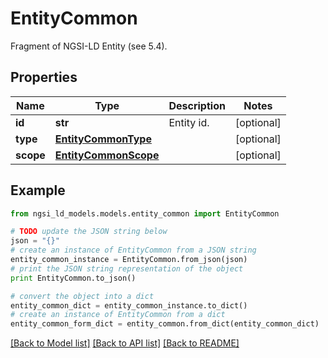 # EntityCommon

Fragment of NGSI-LD Entity (see 5.4). 

## Properties
Name | Type | Description | Notes
------------ | ------------- | ------------- | -------------
**id** | **str** | Entity id.  | [optional] 
**type** | [**EntityCommonType**](EntityCommonType.md) |  | [optional] 
**scope** | [**EntityCommonScope**](EntityCommonScope.md) |  | [optional] 

## Example

```python
from ngsi_ld_models.models.entity_common import EntityCommon

# TODO update the JSON string below
json = "{}"
# create an instance of EntityCommon from a JSON string
entity_common_instance = EntityCommon.from_json(json)
# print the JSON string representation of the object
print EntityCommon.to_json()

# convert the object into a dict
entity_common_dict = entity_common_instance.to_dict()
# create an instance of EntityCommon from a dict
entity_common_form_dict = entity_common.from_dict(entity_common_dict)
```
[[Back to Model list]](../README.md#documentation-for-models) [[Back to API list]](../README.md#documentation-for-api-endpoints) [[Back to README]](../README.md)


